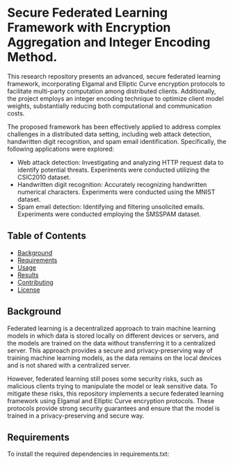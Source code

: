 # Secure Federated Learning Framework with Encryption Aggregation and Integer Encoding Method.

This research repository presents an advanced, secure federated learning framework, incorporating Elgamal and Elliptic Curve encryption protocols to facilitate multi-party computation among distributed clients. Additionally, the project employs an integer encoding technique to optimize client model weights, substantially reducing both computational and communication costs.

The proposed framework has been effectively applied to address complex challenges in a distributed data setting, including web attack detection, handwritten digit recognition, and spam email identification. Specifically, the following applications were explored:

- Web attack detection: Investigating and analyzing HTTP request data to identify potential threats. Experiments were conducted utilizing the CSIC2010 dataset.
- Handwritten digit recognition: Accurately recognizing handwritten numerical characters. Experiments were conducted using the MNIST dataset.
- Spam email detection: Identifying and filtering unsolicited emails. Experiments were conducted employing the SMSSPAM dataset.

## Table of Contents

- [Background](#background)
- [Requirements](#requirements)
- [Usage](#usage)
- [Results](#results)
- [Contributing](#contributing)
- [License](#license)

## Background

Federated learning is a decentralized approach to train machine learning models in which data is stored locally on different devices or servers, and the models are trained on the data without transferring it to a centralized server. This approach provides a secure and privacy-preserving way of training machine learning models, as the data remains on the local devices and is not shared with a centralized server. 

However, federated learning still poses some security risks, such as malicious clients trying to manipulate the model or leak sensitive data. To mitigate these risks, this repository implements a secure federated learning framework using Elgamal and Elliptic Curve encryption protocols. These protocols provide strong security guarantees and ensure that the model is trained in a privacy-preserving and secure way.

## Requirements

To install the required dependencies in requirements.txt:

